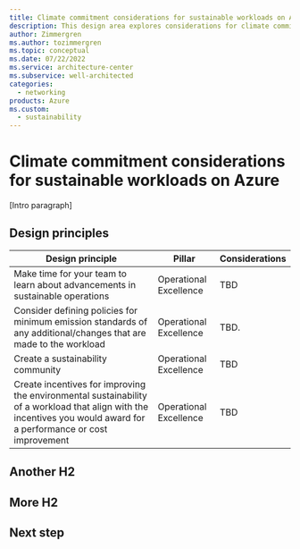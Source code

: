 ```yaml
---
title: Climate commitment considerations for sustainable workloads on Azure
description: This design area explores considerations for climate commitments when designing workloads on Azure.
author: Zimmergren
ms.author: tozimmergren
ms.topic: conceptual
ms.date: 07/22/2022
ms.service: architecture-center
ms.subservice: well-architected
categories: 
  - networking
products: Azure
ms.custom:
  - sustainability
---
```


# Climate commitment considerations for sustainable workloads on Azure

[Intro paragraph]

## Design principles

|Design principle|Pillar|Considerations|
|---|---|---|
|Make time for your team to learn about advancements in sustainable operations|Operational Excellence|TBD|
|Consider defining policies for minimum emission standards of any additional/changes that are made to the workload|Operational Excellence|TBD.|
|Create a sustainability community|Operational Excellence|TBD|
|Create incentives for improving the environmental sustainability of a workload that align with the incentives you would award for a performance or cost improvement|Operational Excellence|TBD|

## Another H2

## More H2

## Next step
